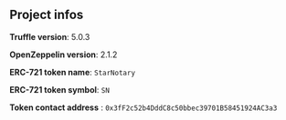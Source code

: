 ## Project infos

**Truffle version**: 5.0.3

**OpenZeppelin version**: 2.1.2

**ERC-721 token name**: `StarNotary`

**ERC-721 token symbol**: `SN`

**Token contact address** : `0x3fF2c52b4DddC8c50bbec39701B58451924AC3a3`